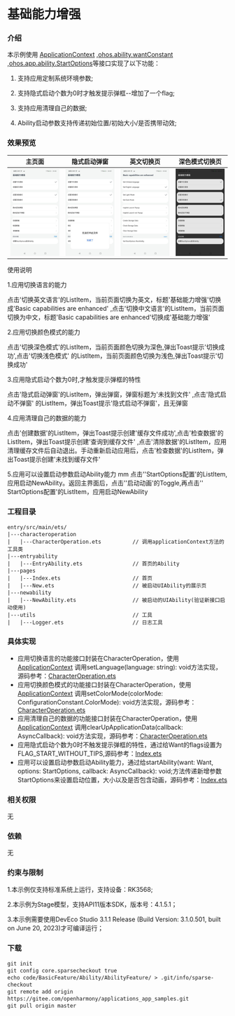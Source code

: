 # 基础能力增强

### 介绍

本示例使用   [ApplicationContext](https://gitee.com/openharmony/docs/blob/master/zh-cn/application-dev/reference/apis-ability-kit/js-apis-inner-application-applicationContext.md) ,[ohos.ability.wantConstant](https://gitee.com/openharmony/docs/blob/master/zh-cn/application-dev/reference/apis-ability-kit/js-apis-ability-wantConstant.md) ,[ohos.app.ability.StartOptions](https://gitee.com/openharmony/docs/blob/master/zh-cn/application-dev/reference/apis-ability-kit/js-apis-app-ability-startOptions.md)等接口实现了以下功能：

1. 支持应用定制系统环境参数;

5. 支持隐式启动个数为0时才触发提示弹框--增加了一个flag;

6. 支持应用清理自己的数据;

7. Ability启动参数支持传递初始位置/初始大小/是否携带动效;

### 效果预览

|                            主页面                            |                         隐式启动弹窗                         |                      英文切换页                      |                    深色模式切换页                    |
| :----------------------------------------------------------: | :----------------------------------------------------------: | :--------------------------------------------------: | :--------------------------------------------------: |
| <img src="./screenshots/Screenshot_20231208091553194.jpeg"  /> | <img src="./screenshots/Screenshot_20231208091651506.jpeg"  /> | ![](./screenshots/Screenshot_20231208091638669.jpeg) | ![](./screenshots/Screenshot_20231208091619146.jpeg) |

使用说明

1.应用切换语言的能力

点击'切换英文语言'的ListItem，当前页面切换为英文，标题'基础能力增强'切换成'Basic capabilities are enhanced'
,点击'切换中文语言'的ListItem，当前页面切换为中文，标题'Basic capabilities are enhanced'切换成'基础能力增强'

2.应用切换颜色模式的能力

点击'切换深色模式'的ListItem，当前页面颜色切换为深色,弹出Toast提示'切换成功',点击'切换浅色模式'
的ListItem，当前页面颜色切换为浅色,弹出Toast提示'切换成功'

3.应用隐式启动个数为0时,才触发提示弹框的特性

点击'隐式启动弹窗'的ListItem，弹出弹窗，弹窗标题为'未找到文件'  ,点击'隐式启动不弹窗'
的ListItem，弹出Toast提示'隐式启动不弹窗'，且无弹窗

4.应用清理自己的数据的能力

点击'创建数据'的ListItem，弹出Toast提示创建'缓存文件成功',点击'检查数据'的ListItem，弹出Toast提示创建'查询到缓存文件'
,点击'清除数据'的ListItem，应用清理缓存文件后自动退出。手动重新启动应用后，点击'检查数据'的ListItem，弹出Toast提示创建'未找到缓存文件'

5.应用可以设置启动参数启动Ability能力
mm
点击''StartOptions配置'的ListItem,应用启动NewAbility。返回主界面后，点击''启动动画'的Toggle,再点击''
StartOptions配置'的ListItem，应用启动NewAbility

### 工程目录

```
entry/src/main/ets/
|---characteroperation
|   |---CharacterOperation.ets          // 调用applicationContext方法的工具类
|---entryability
|   |---EntryAbility.ets				// 首页的Ability
|---pages
|   |---Index.ets						// 首页
|   |---New.ets							// 被启动UIAbility的展示页
|---newability
|   |---NewAbility.ets					// 被启动的UIAbility(验证新接口启动使用)
|---utils								// 工具
|   |---Logger.ets						// 日志工具
```

### 具体实现

- 应用切换语言的功能接口封装在CharacterOperation，使用[ApplicationContext](https://gitee.com/openharmony/docs/blob/master/zh-cn/application-dev/reference/apis-ability-kit/js-apis-inner-application-applicationContext.md) 调用setLanguage(language: string): void方法实现，源码参考：[CharacterOperation.ets](entry/src/main/ets/characteroperation/CharacterOperation.ets)
- 应用切换颜色模式的功能接口封装在CharacterOperation，使用[ApplicationContext](https://gitee.com/openharmony/docs/blob/master/zh-cn/application-dev/reference/apis-ability-kit/js-apis-inner-application-applicationContext.md) 调用setColorMode(colorMode: ConfigurationConstant.ColorMode): void方法实现，源码参考：[CharacterOperation.ets](entry/src/main/ets/characteroperation/CharacterOperation.ets)
- 应用清理自己的数据的功能接口封装在CharacterOperation，使用[ApplicationContext](https://gitee.com/openharmony/docs/blob/master/zh-cn/application-dev/reference/apis-ability-kit/js-apis-inner-application-applicationContext.md) 调用clearUpApplicationData(callback: AsyncCallback<void>): void方法实现，源码参考：[CharacterOperation.ets](entry/src/main/ets/characteroperation/CharacterOperation.ets)
- 应用隐式启动个数为0时不触发提示弹框的特性，通过给Want的flags设置为FLAG_START_WITHOUT_TIPS,源码参考：[Index.ets](entry/src/main/ets/pages/Index.ets)
- 应用可以设置启动参数启动Ability能力，通过给startAbility(want: Want, options: StartOptions, callback: AsyncCallback<void>): void;方法传递新增参数StartOptions来设置启动位置，大小以及是否包含动画，源码参考：[Index.ets](entry/src/main/ets/pages/Index.ets)

### 相关权限

无

### 依赖

无

### 约束与限制

1.本示例仅支持标准系统上运行，支持设备：RK3568;

2.本示例为Stage模型，支持API11版本SDK，版本号：4.1.5.1；

3.本示例需要使用DevEco Studio 3.1.1 Release (Build Version: 3.1.0.501, built on June 20, 2023)才可编译运行；

### 下载

```shell
git init
git config core.sparsecheckout true
echo code/BasicFeature/Ability/AbilityFeature/ > .git/info/sparse-checkout
git remote add origin https://gitee.com/openharmony/applications_app_samples.git
git pull origin master
```

